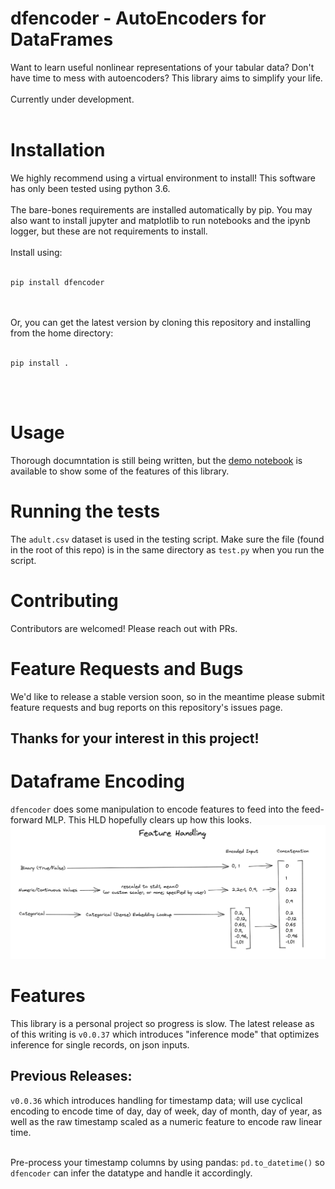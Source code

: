 # dfencoder - AutoEncoders for DataFrames

Want to learn useful nonlinear representations of your tabular data? Don't have time to mess with autoencoders? This library aims to simplify your life.<br><br>
Currently under development.<br><br>
# Installation
We highly recommend using a virtual environment to install! This software has only been tested using python 3.6.<br><br>
The bare-bones requirements are installed automatically by pip. You may also want to install jupyter and matplotlib to run notebooks and the ipynb logger, but these are not requirements to install.<br><br>
Install using:<br><br>
```
pip install dfencoder
```
<br><br>
Or, you can get the latest version by cloning this repository and installing from the home directory:
<br><br>
```
pip install .
```
<br><br>
# Usage
Thorough documntation is still being written, but the [demo notebook](demo_data/demo.ipynb) is available to show some of the features of this library.
# Running the tests
The `adult.csv` dataset is used in the testing script. Make sure the file (found in the root of this repo) is in the same directory as `test.py` when you run the script.
# Contributing
Contributors are welcomed! Please reach out with PRs.
# Feature Requests and Bugs
We'd like to release a stable version soon, so in the meantime please submit feature requests and bug reports on this repository's issues page.
## Thanks for your interest in this project!

# Dataframe Encoding
`dfencoder` does some manipulation to encode features to feed into the
feed-forward MLP. This HLD hopefully clears up how this looks.
![HLD for how inputs are encoded by dfencoder](demo_data/input_handling_hld.png)

# Features
This library is a personal project so progress is slow. The latest release as of this writing is `v0.0.37` which introduces "inference mode"
that optimizes inference for single records, on json inputs.

## Previous Releases:
`v0.0.36` which introduces handling for timestamp data; will use cyclical encoding to encode time of day, day of week, day of month, day of year, as well as the raw timestamp scaled as a numeric feature to encode raw linear time. <br><br>

Pre-process your timestamp columns by using pandas: `pd.to_datetime()` so `dfencoder` can infer the datatype and handle it accordingly. 
